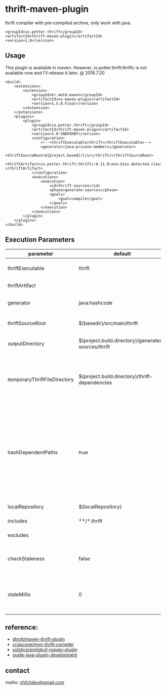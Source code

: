 # thrift-maven-plugin

thrift compiler with pre-compiled archive, only work with java.

    
    <groupId>io.potter.thrift</groupId>
    <artifactId>thrift-maven-plugin</artifactId>
    <version>1.0</version>

## Usage

This plugin is available in maven. However, io.potter.thrift:thriftc is not available now and I'll release it later.
@ 2018.7.20

    <build>
        <extensions>
            <extension>
                <groupId>kr.motd.maven</groupId>
                <artifactId>os-maven-plugin</artifactId>
                <version>1.5.0.Final</version>
            </extension>
        </extensions>
        <plugins>
            <plugin>
                <groupId>io.potter.thrift</groupId>
                <artifactId>thrift-maven-plugin</artifactId>
                <version>1.0-SNAPSHOT</version>
                <configuration>
                    <!--<thriftExecutable>thrift</thriftExecutable>-->
                    <generator>java:private-members</generator>
                    <thriftSourceRoot>${project.basedir}/src/thrift/</thriftSourceRoot>
                    <thriftArtifact>io.potter.thrift:thriftc:0.11.0:exe:${os.detected.classifier}</thriftArtifact>
                </configuration>
                <executions>
                    <execution>
                        <id>thrift-sources</id>
                        <phase>generate-sources</phase>
                        <goals>
                            <goal>compile</goal>
                        </goals>
                    </execution>
                </executions>
            </plugin>
        </plugins>
    </build>

## Execution Parameters

parameter | default | meaning
--- | --- | ---
thriftExecutable | thrift | The path that points to thrift, default value is thrift in PATH
thriftArtifact |  | remote artifact coordinate
generator | java:hashcode | This string is passed to the `--gen` option of the `thrift` parameter
thriftSourceRoot | ${basedir}/src/main/thrift | The source directories containing the sources to be compiled
outputDirectory | ${project.build.directory}/generated-sources/thrift | The directory into which the `.java` will be created
temporaryThriftFileDirectory | ${project.build.directory}/thrift-dependencies | Since `thrift` cannot access jars, thrift files in dependencies are extracted to this location and deleted on exit. This directory is always cleaned during execution.
hashDependentPaths | true | Set this to `false` to disable hashing of dependent jar paths. This plugin expands jars on the classpath looking for embedded .thrift files. Normally these paths are hashed (MD5) to avoid issues with long file names on windows. However if this property is set to `false` longer paths will be used.
localRepository | ${localRepository} | The path to the local maven `repository`
includes | \*\*/\*.thrift | searched for include directives
excludes |  | searched for exclude directives
checkStaleness | false | if set to `true`, plugin will do nothing if thrift files' modify time is earlier than java files in output directory
staleMillis | 0 | only work when `checkStaleness`==`true`, thrift files' modify time must be earlier than java files exceed at least `staleMillis`


## reference:

* [dtrott/maven-thrift-plugin](https://github.com/dtrott/maven-thrift-plugin)
* [ccascone/mvn-thrift-compiler](https://github.com/ccascone/mvn-thrift-compiler)
* [xolstice/protobuf-maven-plugin](https://github.com/xolstice/protobuf-maven-plugin)
* [guide-java-plugin-development](https://maven.apache.org/guides/plugin/guide-java-plugin-development.html)

## contact

mailto: zhfchdev@gmail.com
